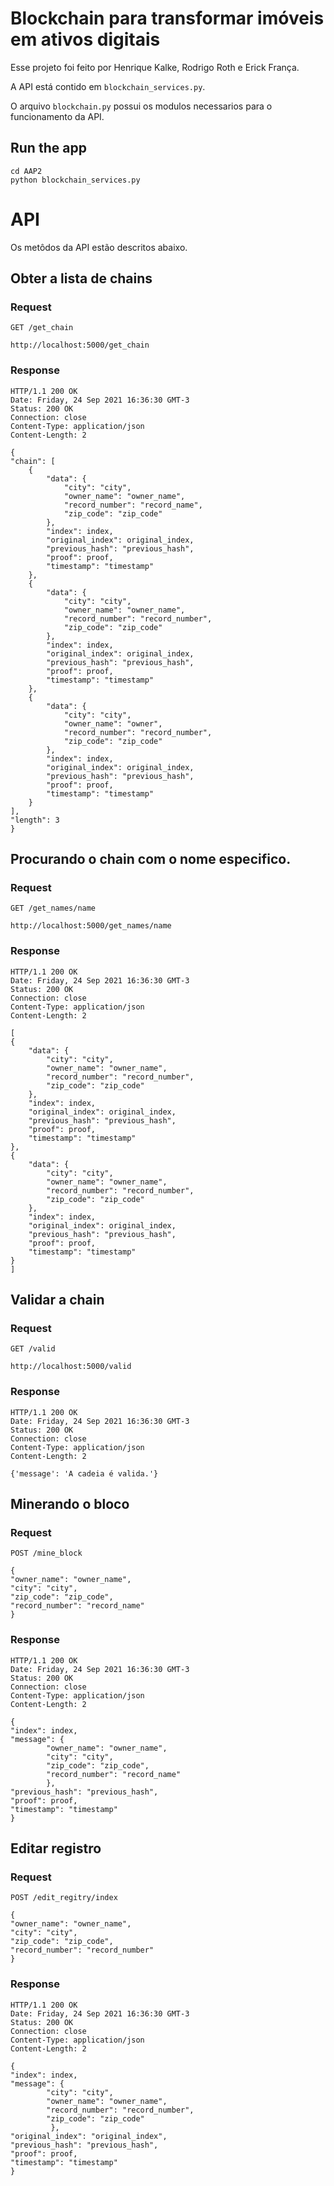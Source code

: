 # Blockchain para transformar imóveis em ativos digitais

Esse projeto foi feito por Henrique Kalke, Rodrigo Roth e Erick França.

A API está contido em `blockchain_services.py`.

O arquivo `blockchain.py` possui os modulos necessarios para o funcionamento da API.

## Run the app

    cd AAP2
    python blockchain_services.py

# API

Os metôdos da API estão descritos abaixo.

## Obter a lista de chains

### Request

`GET /get_chain`

    http://localhost:5000/get_chain

### Response

    HTTP/1.1 200 OK
    Date: Friday, 24 Sep 2021 16:36:30 GMT-3
    Status: 200 OK
    Connection: close
    Content-Type: application/json
    Content-Length: 2

    {
    "chain": [
        {
            "data": {
                "city": "city",
                "owner_name": "owner_name",
                "record_number": "record_name",
                "zip_code": "zip_code"
            },
            "index": index,
            "original_index": original_index,
            "previous_hash": "previous_hash",
            "proof": proof,
            "timestamp": "timestamp"
        },
        {
            "data": {
                "city": "city",
                "owner_name": "owner_name",
                "record_number": "record_number",
                "zip_code": "zip_code"
            },
            "index": index,
            "original_index": original_index,
            "previous_hash": "previous_hash",
            "proof": proof,
            "timestamp": "timestamp"
        },
        {
            "data": {
                "city": "city",
                "owner_name": "owner",
                "record_number": "record_number",
                "zip_code": "zip_code"
            },
            "index": index,
            "original_index": original_index,
            "previous_hash": "previous_hash",
            "proof": proof,
            "timestamp": "timestamp"
        }
    ],
    "length": 3
    }
    
    
## Procurando o chain com o nome especifico.

### Request

`GET /get_names/name`

    http://localhost:5000/get_names/name

### Response

    HTTP/1.1 200 OK
    Date: Friday, 24 Sep 2021 16:36:30 GMT-3
    Status: 200 OK
    Connection: close
    Content-Type: application/json
    Content-Length: 2

    [
    {
        "data": {
            "city": "city",
            "owner_name": "owner_name",
            "record_number": "record_number",
            "zip_code": "zip_code"
        },
        "index": index,
        "original_index": original_index,
        "previous_hash": "previous_hash",
        "proof": proof,
        "timestamp": "timestamp"
    },
    {
        "data": {
            "city": "city",
            "owner_name": "owner_name",
            "record_number": "record_number",
            "zip_code": "zip_code"
        },
        "index": index,
        "original_index": original_index,
        "previous_hash": "previous_hash",
        "proof": proof,
        "timestamp": "timestamp"
    }
    ]

## Validar a chain

### Request

`GET /valid`

    http://localhost:5000/valid

### Response

    HTTP/1.1 200 OK
    Date: Friday, 24 Sep 2021 16:36:30 GMT-3
    Status: 200 OK
    Connection: close
    Content-Type: application/json
    Content-Length: 2

    {'message': 'A cadeia é valida.'}

## Minerando o bloco

### Request

`POST /mine_block`

    {
    "owner_name": "owner_name",
    "city": "city",
    "zip_code": "zip_code",
    "record_number": "record_name"
    }

### Response

    HTTP/1.1 200 OK
    Date: Friday, 24 Sep 2021 16:36:30 GMT-3
    Status: 200 OK
    Connection: close
    Content-Type: application/json
    Content-Length: 2

    {
    "index": index,
    "message": {
            "owner_name": "owner_name",
            "city": "city",
            "zip_code": "zip_code",
            "record_number": "record_name"
            },
    "previous_hash": "previous_hash",
    "proof": proof,
    "timestamp": "timestamp"
    }

## Editar registro

### Request

`POST /edit_regitry/index`

    {
    "owner_name": "owner_name",
    "city": "city",
    "zip_code": "zip_code",
    "record_number": "record_number"
    }

### Response

    HTTP/1.1 200 OK
    Date: Friday, 24 Sep 2021 16:36:30 GMT-3
    Status: 200 OK
    Connection: close
    Content-Type: application/json
    Content-Length: 2

    {
    "index": index,
    "message": {
            "city": "city",
            "owner_name": "owner_name",
            "record_number": "record_number",
            "zip_code": "zip_code"
             },
    "original_index": "original_index",
    "previous_hash": "previous_hash",
    "proof": proof,
    "timestamp": "timestamp"
    }
